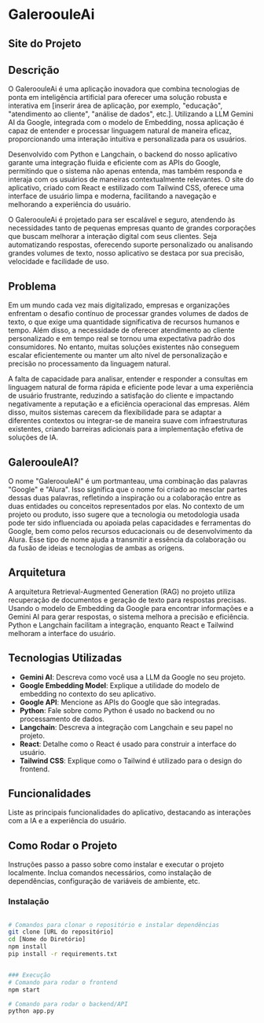 # GaleroouleAi

## Site do Projeto


## Descrição

O GaleroouleAi é uma aplicação inovadora que combina tecnologias de ponta em inteligência artificial para oferecer uma solução robusta e interativa em [inserir área de aplicação, por exemplo, "educação", "atendimento ao cliente", "análise de dados", etc.]. Utilizando a LLM Gemini AI da Google, integrada com o modelo de Embedding, nossa aplicação é capaz de entender e processar linguagem natural de maneira eficaz, proporcionando uma interação intuitiva e personalizada para os usuários.

Desenvolvido com Python e Langchain, o backend do nosso aplicativo garante uma integração fluida e eficiente com as APIs do Google, permitindo que o sistema não apenas entenda, mas também responda e interaja com os usuários de maneiras contextualmente relevantes. O site do aplicativo, criado com React e estilizado com Tailwind CSS, oferece uma interface de usuário limpa e moderna, facilitando a navegação e melhorando a experiência do usuário.

O GaleroouleAi é projetado para ser escalável e seguro, atendendo às necessidades tanto de pequenas empresas quanto de grandes corporações que buscam melhorar a interação digital com seus clientes. Seja automatizando respostas, oferecendo suporte personalizado ou analisando grandes volumes de texto, nosso aplicativo se destaca por sua precisão, velocidade e facilidade de uso.

## Problema

Em um mundo cada vez mais digitalizado, empresas e organizações enfrentam o desafio contínuo de processar grandes volumes de dados de texto, o que exige uma quantidade significativa de recursos humanos e tempo. Além disso, a necessidade de oferecer atendimento ao cliente personalizado e em tempo real se tornou uma expectativa padrão dos consumidores. No entanto, muitas soluções existentes não conseguem escalar eficientemente ou manter um alto nível de personalização e precisão no processamento da linguagem natural.

A falta de capacidade para analisar, entender e responder a consultas em linguagem natural de forma rápida e eficiente pode levar a uma experiência de usuário frustrante, reduzindo a satisfação do cliente e impactando negativamente a reputação e a eficiência operacional das empresas. Além disso, muitos sistemas carecem da flexibilidade para se adaptar a diferentes contextos ou integrar-se de maneira suave com infraestruturas existentes, criando barreiras adicionais para a implementação efetiva de soluções de IA.

## GaleroouleAI?

O nome "GaleroouleAI" é um portmanteau, uma combinação das palavras "Google" e "Alura". Isso significa que o nome foi criado ao mesclar partes dessas duas palavras, refletindo a inspiração ou a colaboração entre as duas entidades ou conceitos representados por elas. No contexto de um projeto ou produto, isso sugere que a tecnologia ou metodologia usada pode ter sido influenciada ou apoiada pelas capacidades e ferramentas do Google, bem como pelos recursos educacionais ou de desenvolvimento da Alura. Esse tipo de nome ajuda a transmitir a essência da colaboração ou da fusão de ideias e tecnologias de ambas as origens.

## Arquitetura
A arquitetura Retrieval-Augmented Generation (RAG) no projeto utiliza recuperação de documentos e geração de texto para respostas precisas. Usando o modelo de Embedding da Google para encontrar informações e a Gemini AI para gerar respostas, o sistema melhora a precisão e eficiência. Python e Langchain facilitam a integração, enquanto React e Tailwind melhoram a interface do usuário.


## Tecnologias Utilizadas
- **Gemini AI**: Descreva como você usa a LLM da Google no seu projeto.
- **Google Embedding Model**: Explique a utilidade do modelo de embedding no contexto do seu aplicativo.
- **Google API**: Mencione as APIs do Google que são integradas.
- **Python**: Fale sobre como Python é usado no backend ou no processamento de dados.
- **Langchain**: Descreva a integração com Langchain e seu papel no projeto.
- **React**: Detalhe como o React é usado para construir a interface do usuário.
- **Tailwind CSS**: Explique como o Tailwind é utilizado para o design do frontend.

## Funcionalidades
Liste as principais funcionalidades do aplicativo, destacando as interações com a IA e a experiência do usuário.

## Como Rodar o Projeto
Instruções passo a passo sobre como instalar e executar o projeto localmente. Inclua comandos necessários, como instalação de dependências, configuração de variáveis de ambiente, etc.

### Instalação
```bash

# Comandos para clonar o repositório e instalar dependências
git clone [URL do repositório]
cd [Nome do Diretório]
npm install
pip install -r requirements.txt


### Execução
# Comando para rodar o frontend
npm start

# Comando para rodar o backend/API
python app.py